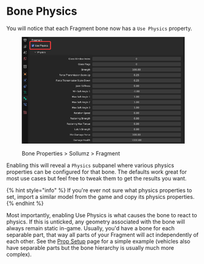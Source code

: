 # Bone Physics

You will notice that each Fragment bone now has a `Use Physics` property.

<div align="left">

<figure><img src="../../.gitbook/assets/pyZx3hN.png" alt=""><figcaption><p>Bone Properties > Sollumz > Fragment</p></figcaption></figure>

</div>

Enabling this will reveal a `Physics` subpanel where various physics properties can be configured for that bone. The defaults work great for most use cases but feel free to tweak them to get the results you want.&#x20;

{% hint style="info" %}
If you're ever not sure what physics properties to set, import a similar model from the game and copy its physics properties.
{% endhint %}

Most importantly, enabling Use Physics is what causes the bone to react to physics. If this is unticked, any geometry associated with the bone will always remain static in-game. Usually, you'd have a bone for each separable part, that way all parts of your Fragment will act independently of each other. See the [Prop Setup](prop-setup.md) page for a simple example (vehicles also have separable parts but the bone hierarchy is usually much more complex).
